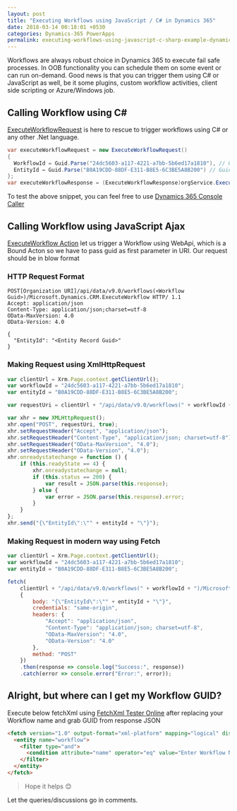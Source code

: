 ```yaml
---
layout: post
title: "Executing Workflows using JavaScript / C# in Dynamics 365"
date: 2018-03-14 00:18:01 +0530
categories: Dynamics-365 PowerApps
permalink: executing-workflows-using-javascript-c-sharp-example-dynamics-365
---
```


Workflows are always robust choice in Dynamics 365 to execute fail safe processes. In OOB functionality you can schedule them on some event or can run on-demand. Good news is that you can trigger them using C# or JavaScript as well, be it some plugins, custom workflow activities, client side scripting or Azure/Windows job.

## Calling Workflow using C\#

[ExecuteWorkflowRequest](https://docs.microsoft.com/en-us/dotnet/api/microsoft.crm.sdk.messages.executeworkflowrequest) is here to rescue to trigger workflows using C# or any other .Net language.

```csharp
var executeWorkflowRequest = new ExecuteWorkflowRequest()
{
  WorkflowId = Guid.Parse("24dc5603-a117-4221-a7bb-5b6ed17a1810"), // Guid of workflow
  EntityId = Guid.Parse("B0A19CDD-88DF-E311-B8E5-6C3BE5A8B200") // Guid of record
};            
var executeWorkflowResponse = (ExecuteWorkflowResponse)orgService.Execute(executeWorkflowRequest);
```
To test the above snippet, you can feel free to use [Dynamics 365 Console Caller](https://www.ashishvishwakarma.com/Dynamics365ConsoleCaller/)

## Calling Workflow using JavaScript Ajax

[ExecuteWorkflow Action](https://msdn.microsoft.com/en-us/library/mt491159.aspx) let us trigger a Workflow using WebApi, which is a Bound Acton so we have to pass guid as first parameter in URI. Our request should be in blow format

### HTTP Request Format
```
POST[Organization URI]/api/data/v9.0/workflows(<Workflow Guid>)/Microsoft.Dynamics.CRM.ExecuteWorkflow HTTP/ 1.1
Accept: application/json
Content-Type: application/json;charset=utf-8
OData-MaxVersion: 4.0
OData-Version: 4.0

{
  "EntityId": "<Entity Record Guid>"
}
```

### Making Request using XmlHttpRequest
```javascript
var clientUrl = Xrm.Page.context.getClientUrl();
var workflowId = "24dc5603-a117-4221-a7bb-5b6ed17a1810";
var entityId = "B0A19CDD-88DF-E311-B8E5-6C3BE5A8B200";

var requestUri = clientUrl + "/api/data/v9.0/workflows(" + workflowId + ")/Microsoft.Dynamics.CRM.ExecuteWorkflow";

var xhr = new XMLHttpRequest();
xhr.open("POST", requestUri, true);
xhr.setRequestHeader("Accept", "application/json");
xhr.setRequestHeader("Content-Type", "application/json; charset=utf-8");
xhr.setRequestHeader("OData-MaxVersion", "4.0");
xhr.setRequestHeader("OData-Version", "4.0");
xhr.onreadystatechange = function () {
    if (this.readyState == 4) {
        xhr.onreadystatechange = null;
        if (this.status == 200) {
            var result = JSON.parse(this.response);
        } else {
            var error = JSON.parse(this.response).error;
        }
    }
};
xhr.send("{\"EntityId\":\"" + entityId + "\"}");
```

### Making Request in modern way using Fetch
```javascript
var clientUrl = Xrm.Page.context.getClientUrl();
var workflowId = "24dc5603-a117-4221-a7bb-5b6ed17a1810";
var entityId = "B0A19CDD-88DF-E311-B8E5-6C3BE5A8B200";

fetch(
    clientUrl + "/api/data/v9.0/workflows(" + workflowId + ")/Microsoft.Dynamics.CRM.ExecuteWorkflow",
    {
        body: "{\"EntityId\":\"" + entityId + "\"}",
        credentials: "same-origin",
        headers: {
            "Accept": "application/json",
            "Content-Type": "application/json; charset=utf-8",
            "OData-MaxVersion": "4.0",
            "OData-Version": "4.0"
        },
        method: "POST"
    })
    .then(response => console.log("Success:", response))
    .catch(error => console.error("Error:", error));
```

## Alright, but where can I get my Workflow GUID?
Execute below fetchXml using [FetchXml Tester Online](https://www.ashishvishwakarma.com/FetchXmlTester/) after replacing your Workflow name and grab GUID from response JSON

```html
<fetch version="1.0" output-format="xml-platform" mapping="logical" distinct="false">
  <entity name="workflow">
    <filter type="and">
      <condition attribute="name" operator="eq" value="Enter Workflow Name Here!" />
    </filter>
  </entity>
</fetch>
```

> Hope it helps 😊

Let the queries/discussions go in comments.